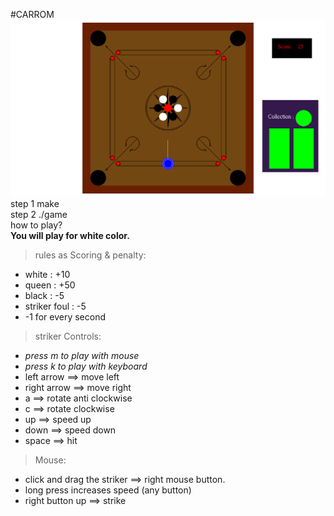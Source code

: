 #CARROM  
![alt text](https://github.com/darsh510/carrom/blob/master/carrom.png "screenshot from game")  
step 1 make  
step 2 ./game  
how to play?  
**You will play for  white color.**  
>rules as Scoring & penalty:

 - white : +10
 - queen : +50
 - black : -5
 - striker foul : -5
 - -1 for every second

>striker Controls:

 - *press m to play with mouse*
 - *press k to play with keyboard*
 - left arrow ==> move left
 - right arrow ==> move right
 - a ==> rotate anti clockwise
 - c ==> rotate  clockwise
 - up ==> speed up
 - down ==> speed down
 - space ==> hit

>Mouse:

 - click and drag the striker ==> right mouse button.
 - long press increases speed (any button)
 - right button up ==> strike
